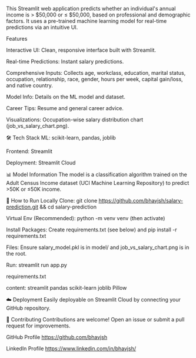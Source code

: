 This Streamlit web application predicts whether an individual's annual income is > $50,000 or ≤ $50,000, based on professional and demographic factors. It uses a pre-trained machine learning model for real-time predictions via an intuitive UI.

Features

Interactive UI: Clean, responsive interface built with Streamlit.

Real-time Predictions: Instant salary predictions.

Comprehensive Inputs: Collects age, workclass, education, marital status, occupation, relationship, race, gender, hours per week, capital gain/loss, and native country.

Model Info: Details on the ML model and dataset.

Career Tips: Resume and general career advice.

Visualizations: Occupation-wise salary distribution chart (job_vs_salary_chart.png).

🛠️ Tech Stack
ML: scikit-learn, pandas, joblib

Frontend: Streamlit

Deployment: Streamlit Cloud

📊 Model Information
The model is a classification algorithm trained on the Adult Census Income dataset (UCI Machine Learning Repository) to predict >50K or ≤50K income.

🚀 How to Run Locally
Clone: git clone https://github.com/bhavjsh/salary-prediction.git && cd salary-prediction

Virtual Env (Recommended): python -m venv venv (then activate)

Install Packages: Create requirements.txt (see below) and pip install -r requirements.txt

Files: Ensure salary_model.pkl is in model/ and job_vs_salary_chart.png is in the root.

Run: streamlit run app.py

requirements.txt

content:
streamlit
pandas
scikit-learn
joblib
Pillow

☁️ Deployment
Easily deployable on Streamlit Cloud by connecting your GitHub repository.

🤝 Contributing
Contributions are welcome! Open an issue or submit a pull request for improvements.


GitHub Profile https://github.com/bhavjsh

LinkedIn Profile https://www.linkedin.com/in/bhavjsh/
